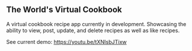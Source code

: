 ## The World's Virtual Cookbook
A virtual cookbook recipe app currently in development. Showcasing the ability to view, post, update, and delete recipes as well as like recipes.

See current demo: https://youtu.be/tXNIsbJTixw
